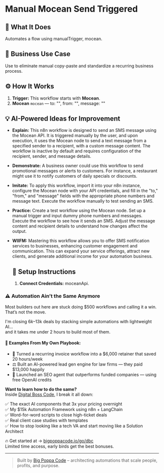 # Manual Mocean Send Triggered
  ## 🚀 What It Does
  Automates a flow using manualTrigger, mocean.
  
  ## 💼 Business Use Case
  Use to eliminate manual copy-paste and standardize a recurring business process.
  
  ## ⚙️ How It Works
  1. **Trigger:** This workflow starts with **Mocean**.
  2. **Mocean** `mocean` — to: "", from: "", message: ""
  
  ## 💡 AI-Powered Ideas for Improvement
  - **Explain:** This n8n workflow is designed to send an SMS message using the Mocean API. It is triggered manually by the user, and upon execution, it uses the Mocean node to send a text message from a specified sender to a recipient, with a custom message content. The workflow is inactive by default and requires configuration of the recipient, sender, and message details.

- **Demonstrate:** A business owner could use this workflow to send promotional messages or alerts to customers. For instance, a restaurant might use it to notify customers of daily specials or discounts.

- **Imitate:** To apply this workflow, import it into your n8n instance, configure the Mocean node with your API credentials, and fill in the "to," "from," and "message" fields with the appropriate phone numbers and message text. Execute the workflow manually to test sending an SMS.

- **Practice:** Create a test workflow using the Mocean node. Set up a manual trigger and input dummy phone numbers and messages. Execute the workflow to see how it sends an SMS. Adjust the message content and recipient details to understand how changes affect the output.

- **WIIFM:** Mastering this workflow allows you to offer SMS notification services to businesses, enhancing customer engagement and communication. This can expand your service offerings, attract new clients, and generate additional income for your automation business.
  
  ## 🔧 Setup Instructions
  1. **Connect Credentials:** moceanApi.
  
### ⚠️ Automation Ain’t the Same Anymore

Most builders out here are stuck doing $500 workflows and calling it a win.  
That’s not the move.  

I'm closing $6k–$13k deals by stacking simple automations with lightweight AI...  
and it takes me under 2 hours to build most of them.

#### 🧠 Examples From My Own Playbook:
- 🔁 Turned a recurring invoice workflow into a $6,000 retainer that saved 20 hours/week  
- ⚖️ Built an AI-powered lead gen engine for law firms — they paid $13,000 happily  
- 🚀 Launched an SEO agent that outperforms funded companies — using free OpenAI credits  

**Want to learn how to do the same?**  
Inside [Digital Boss Code](https://bigpoppacode.io/go/dbc), I break it all down:

✅ The exact AI components that 3x your pricing overnight  
✅ My $15k Automation Framework using n8n + LangChain  
✅ Word-for-word scripts to close high-ticket deals  
✅ Real client case studies with templates  
✅ How to stop looking like a tech VA and start moving like a Solution Architect  

🔥 Get started at → [bigpoppacode.io/go/dbc](https://bigpoppacode.io/go/dbc)  
Limited time access, early birds get the best bonuses.

---
> Built by [Big Poppa Code](https://bigpoppacode.io) – architecting automations that scale people, profits, and purpose.
  